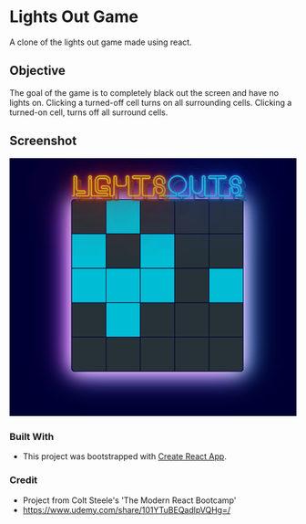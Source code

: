 # Lights Out Game

A clone of the lights out game made using react.

## Objective

The goal of the game is to completely black out the screen and have no lights on. Clicking a turned-off cell turns on all surrounding cells. Clicking a turned-on cell, turns off all surround cells.

## Screenshot

![photo-of-game](https://github.com/codewithsrobins1/lightsout-game/blob/master/readmeImg.PNG?raw=true)

### Built With

* This project was bootstrapped with [Create React App](https://github.com/facebook/create-react-app).

### Credit

* Project from Colt Steele's 'The Modern React Bootcamp' 
* https://www.udemy.com/share/101YTuBEQadlpVQHg=/
